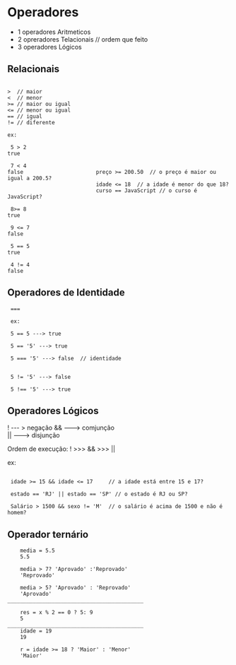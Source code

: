 # Operadores

* 1 operadores Aritmeticos
* 2 opreradores Telacionais    // ordem que feito
* 3 operadores Lógicos

## Relacionais

```JS

>  // maior
<  // menor
>= // maior ou igual
<= // menor ou igual
== // igual
!= // diferente

ex:

 5 > 2
true

 7 < 4
false                       preço >= 200.50  // o preço é maior ou igual a 200.5?
                            idade <= 18  // a idade é menor do que 18?
                            curso == JavaScript // o curso é JavaScript?

 8>= 8
true

 9 <= 7
false

 5 == 5
true

 4 != 4
false
```

## Operadores de Identidade
```JS
 ===

 ex:

 5 == 5 ---> true

 5 == '5' ---> true

 5 === '5' ---> false  // identidade


 5 != '5' ---> false

 5 !== '5' ---> true
```

## Operadores Lógicos

!  --- > negação
&& ---> comjunção     
|| ---> disjunção


Ordem de execução: ! >>> && >>> || 

ex: 
```JS

 idade >= 15 && idade <= 17     // a idade está entre 15 e 17?
 
 estado == 'RJ' || estado == 'SP' // o estado é RJ ou SP?

 Salário > 1500 && sexo != 'M'  // o salário é acima de 1500 e não é homem?
```

## Operador ternário

```JS
    media = 5.5
    5.5

    media > 7? 'Aprovado' :'Reprovado'
    'Reprovado'

    media > 5? 'Aprovado' : 'Reprovado'
    'Aprovado'
___________________________________________

    res = x % 2 == 0 ? 5: 9
    5
___________________________________________
    idade = 19
    19

    r = idade >= 18 ? 'Maior' : 'Menor'
    'Maior'
